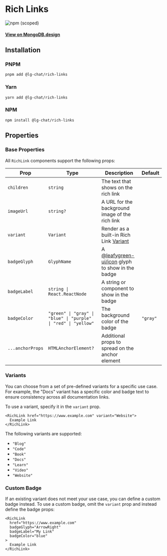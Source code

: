 # Rich Links

![npm (scoped)](https://img.shields.io/npm/v/@lg-chat/rich-links.svg)

#### [View on MongoDB.design](https://www.mongodb.design/component/rich-links/live-example/)

## Installation

### PNPM

```shell
pnpm add @lg-chat/rich-links
```

### Yarn

```shell
yarn add @lg-chat/rich-links
```

### NPM

```shell
npm install @lg-chat/rich-links
```

## Properties

### Base Properties

All `RichLink` components support the following props:

| Prop             | Type                                                           | Description                                                              | Default  |
| ---------------- | -------------------------------------------------------------- | ------------------------------------------------------------------------ | -------- |
| `children`       | `string`                                                       | The text that shows on the rich link                                     |          |
| `imageUrl`       | `string?`                                                      | A URL for the background image of the rich link                          |          |
| `variant`        | `Variant`                                                      | Render as a built-in Rich Link [Variant](#Variants)                      |          |
| `badgeGlyph`     | `GlyphName`                                                    | A [@leafygreen-ui/icon](../../packages/icon/) glyph to show in the badge |          |
| `badgeLabel`     | `string \| React.ReactNode`                                    | A string or component to show in the badge                               |          |
| `badgeColor`     | `"green" \| "gray" \| "blue" \| "purple" \| "red" \| "yellow"` | The background color of the badge                                        | `"gray"` |
| `...anchorProps` | `HTMLAnchorElement?`                                           | Additional props to spread on the anchor element                         |          |

### Variants

You can choose from a set of pre-defined variants for a specific use case. For
example, the "Docs" variant has a specific color and badge text to ensure
consistency across all documentation links.

To use a variant, specify it in the `variant` prop.

```tsx
<RichLink href="https://www.example.com" variant="Website">
  Example Link
</RichLink>
```

The following variants are supported:

- `"Blog"`
- `"Code"`
- `"Book"`
- `"Docs"`
- `"Learn"`
- `"Video"`
- `"Website"`

### Custom Badge

If an existing variant does not meet your use case, you can define a custom
badge instead. To use a custom badge, omit the `variant` prop and instead
define the badge props:

```tsx
<RichLink
  href="https://www.example.com"
  badgeGlyph="ArrowRight"
  badgeLabel="My Link"
  badgeColor="blue"
>
  Example Link
</RichLink>
```
